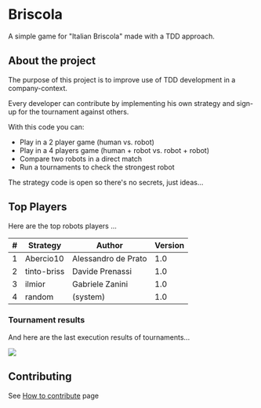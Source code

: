 # Briscola

A simple game for "Italian Briscola" made with a TDD approach.

## About the project

The purpose of this project is to improve use of TDD development in a company-context. 

Every developer can contribute by implementing his own strategy and sign-up for the tournament against others.

With this code you can:

- Play in a 2 player game (human vs. robot)
- Play in a 4 players game (human + robot vs. robot + robot)
- Compare two robots in a direct match
- Run a tournaments to check the strongest robot

The strategy code is open so there's no secrets, just ideas...


## Top Players

Here are the top robots players ... 

|#|Strategy|Author|Version|
|-|--------|------|-------| 
|1|Abercio10|Alessandro de Prato|1.0|
|2|tinto-briss|Davide Prenassi|1.0|
|3|ilmior|Gabriele Zanini|1.0|
|4|random|(system)|1.0|

### Tournament results

And here are the last execution results of tournaments...

![](https://i.imgur.com/ijfBBta.png)




## Contributing

See [How to contribute](https://github.com/grappachu/Briscola/blob/master/CONTRIBUTING.md) page
